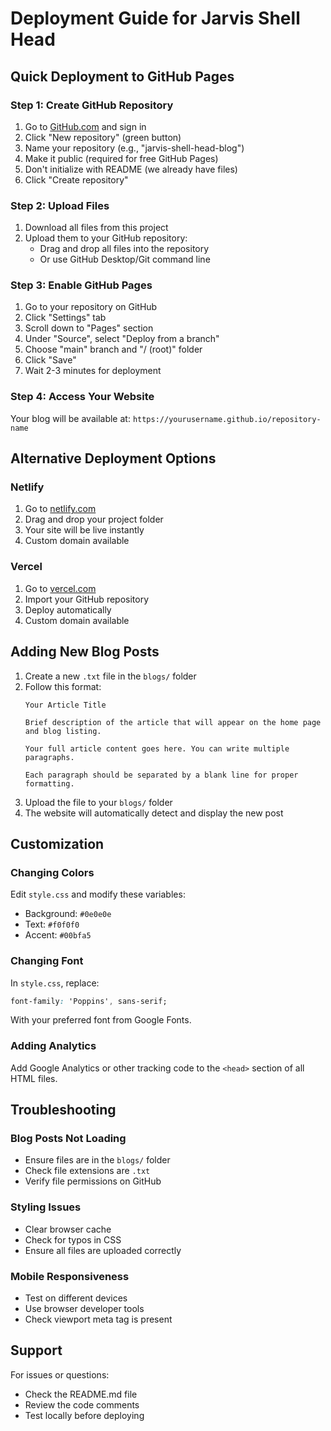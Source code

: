 # Deployment Guide for Jarvis Shell Head

## Quick Deployment to GitHub Pages

### Step 1: Create GitHub Repository
1. Go to [GitHub.com](https://github.com) and sign in
2. Click "New repository" (green button)
3. Name your repository (e.g., "jarvis-shell-head-blog")
4. Make it public (required for free GitHub Pages)
5. Don't initialize with README (we already have files)
6. Click "Create repository"

### Step 2: Upload Files
1. Download all files from this project
2. Upload them to your GitHub repository:
   - Drag and drop all files into the repository
   - Or use GitHub Desktop/Git command line

### Step 3: Enable GitHub Pages
1. Go to your repository on GitHub
2. Click "Settings" tab
3. Scroll down to "Pages" section
4. Under "Source", select "Deploy from a branch"
5. Choose "main" branch and "/ (root)" folder
6. Click "Save"
7. Wait 2-3 minutes for deployment

### Step 4: Access Your Website
Your blog will be available at:
`https://yourusername.github.io/repository-name`

## Alternative Deployment Options

### Netlify
1. Go to [netlify.com](https://netlify.com)
2. Drag and drop your project folder
3. Your site will be live instantly
4. Custom domain available

### Vercel
1. Go to [vercel.com](https://vercel.com)
2. Import your GitHub repository
3. Deploy automatically
4. Custom domain available

## Adding New Blog Posts

1. Create a new `.txt` file in the `blogs/` folder
2. Follow this format:
   ```
   Your Article Title
   
   Brief description of the article that will appear on the home page and blog listing.
   
   Your full article content goes here. You can write multiple paragraphs.
   
   Each paragraph should be separated by a blank line for proper formatting.
   ```
3. Upload the file to your `blogs/` folder
4. The website will automatically detect and display the new post

## Customization

### Changing Colors
Edit `style.css` and modify these variables:
- Background: `#0e0e0e`
- Text: `#f0f0f0`
- Accent: `#00bfa5`

### Changing Font
In `style.css`, replace:
```css
font-family: 'Poppins', sans-serif;
```
With your preferred font from Google Fonts.

### Adding Analytics
Add Google Analytics or other tracking code to the `<head>` section of all HTML files.

## Troubleshooting

### Blog Posts Not Loading
- Ensure files are in the `blogs/` folder
- Check file extensions are `.txt`
- Verify file permissions on GitHub

### Styling Issues
- Clear browser cache
- Check for typos in CSS
- Ensure all files are uploaded correctly

### Mobile Responsiveness
- Test on different devices
- Use browser developer tools
- Check viewport meta tag is present

## Support

For issues or questions:
- Check the README.md file
- Review the code comments
- Test locally before deploying

